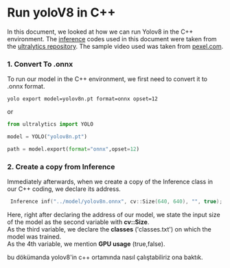 # Run yoloV8 in C++ 
In this document, we looked at how we can run Yolov8 in the C++ environment. The <a href="https://github.com/umutkaanbaser/yolov8cpp/tree/main/include/inference">inference</a> codes used in this document were taken from the <a href="https://github.com/ultralytics/ultralytics">ultralytics repository</a>. The sample video used was taken from <a href="https://www.pexels.com/video/video-of-famous-landmark-on-a-city-during-daytime-1721294/">pexel.com</a>.

### 1. Convert To .onnx
To run our model in the C++ environment, we first need to convert it to .onnx format.
```
yolo export model=yolov8n.pt format=onnx opset=12
```
or
```python
from ultralytics import YOLO

model = YOLO("yolov8n.pt")  

path = model.export(format="onnx",opset=12)  
```

### 2. Create a copy from Inference
Immediately afterwards, when we create a copy of the Inference class in our C++ coding, we declare its address.
```c++
 Inference inf("../model/yolov8n.onnx", cv::Size(640, 640), "", true); 
```
Here, right after declaring the address of our model, we state the input size of the model as the second variable with <b>cv::Size</b>. <br/>
As the third variable, we declare the <b>classes</b> ('classes.txt') on which the model was trained.<br/>
As the 4th variable, we mention <b>GPU usage</b> (true,false). <br/>

bu dökümanda yolov8'in c++ ortamında nasıl çalıştabiliriz ona baktık.
